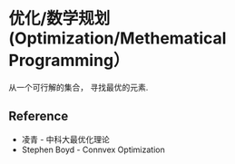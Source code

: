 # 优化/数学规划 (Optimization/Methematical Programming）
从一个可行解的集合， 寻找最优的元素.


## Reference
* 凌青 - 中科大最优化理论
* Stephen Boyd - Connvex Optimization
